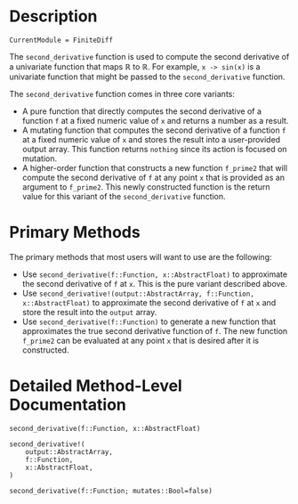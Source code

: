 # Description

```@meta
CurrentModule = FiniteDiff
```

The `second_derivative` function is used to compute the second derivative of a
univariate function that maps $\mathbb{R}$ to $\mathbb{R}$. For example,
`x -> sin(x)` is a univariate function that might be passed to the
`second_derivative` function.

The `second_derivative` function comes in three core variants:

* A pure function that directly computes the second derivative of a function
    `f` at a fixed numeric value of `x` and returns a number as a result.
* A mutating function that computes the second derivative of a function `f` at
    a fixed numeric value of `x` and stores the result into a user-provided
    output array. This function returns `nothing` since its action is focused
    on mutation.
* A higher-order function that constructs a new function `f_prime2` that will
    compute the second derivative of `f` at any point `x` that is provided as
    an argument to `f_prime2`. This newly constructed function is the return
    value for this variant of the `second_derivative` function.

# Primary Methods

The primary methods that most users will want to use are the following:

* Use `second_derivative(f::Function, x::AbstractFloat)` to approximate the
    second derivative of `f` at `x`. This is the pure variant described above.
* Use `second_derivative!(output::AbstractArray, f::Function, x::AbstractFloat)`
    to approximate the second derivative of `f` at `x` and store the result
    into the `output` array.
* Use `second_derivative(f::Function)` to generate a new function that
    approximates the true second derivative function of `f`. The new function
    `f_prime2` can be evaluated at any point `x` that is desired after it is
    constructed.

# Detailed Method-Level Documentation

```@docs
second_derivative(f::Function, x::AbstractFloat)
```

```@docs
second_derivative!(
    output::AbstractArray,
    f::Function,
    x::AbstractFloat,
)
```

```@docs
second_derivative(f::Function; mutates::Bool=false)
```
